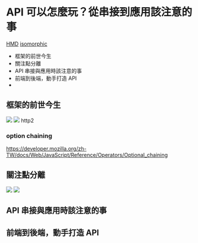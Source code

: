 # API 可以怎麼玩？從串接到應用該注意的事
[HMD](https://hackmd.io/7Dc3i4a8SKGUgX6G8ZnmyQ)
[isomorphic](https://blog.v123582.tw/2018/09/18/Isomorphic-SSR-%E7%9A%84%E7%AC%AC%E4%B8%80%E5%93%A9%E8%B7%AF%EF%BC%9A-Next-js/)
- 框架的前世今生
- 關注點分離
- API 串接與應用時該注意的事
- 前端到後端，動手打造 API
- 
## 框架的前世今生
![](https://i.imgur.com/8jY4BY1.png)
![](https://i.imgur.com/bQTmmS3.png)
http2
### option chaining
https://developer.mozilla.org/zh-TW/docs/Web/JavaScript/Reference/Operators/Optional_chaining
## 關注點分離
![](https://i.imgur.com/XR3uAVI.png)
![](https://i.imgur.com/Rp5wBYs.png)

## API 串接與應用時該注意的事
## 前端到後端，動手打造 API